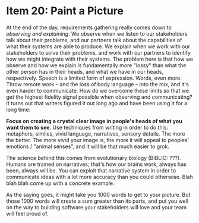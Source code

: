 # Item 20: Paint a Picture

At the end of the day, requirements gathering really comes down to _observing and explaining_. We observe when we listen to our stakeholders talk about their problems, and our partners talk about the capabilities of what their systems are able to produce. We explain when we work with our stakeholders to solve their problems, and work with our partners to identify how we might integrate with their systems. The problem here is that how we observe and how we explain is fundamentally more "lossy" than what the other person has in their heads, and what we have in our heads, respectively. Speech is a limited form of expression. Words, even more. Throw remote work – and the loss of body language – into the mix, and it's even harder to communicate. How do we overcome these limits so that we get the highest fidelity signal possible when observing and communicating? It turns out that writers figured it out long ago and have been using it for a long time:

**Focus on creating a crystal clear image in people's heads of what you want them to see**. Use techniques from writing in order to do this: metaphors, similes, vivid language, narratives, sensory details. The more the better. The more vivid your image is, the more it will appeal to peoples' emotions / "animal senses", and it will be that much easier to grok.

The science behind this comes from evolutionary biology (BIBLIO: ???). Humans are trained on narratives; that's how our brains work, always has been, always will be. You can exploit that narrative system in order to communicate ideas with a lot more accuracy than you could otherwise. Blah blah blah come up with a concrete example.

As the saying goes, it might take you 1000 words to get to your picture. But those 1000 words will create a sum greater than its parts, and put you well on the way to building software your stakeholders will love and your team will feel proud of.
